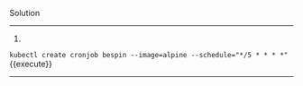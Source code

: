 Solution

---

1. 
`kubectl create cronjob bespin --image=alpine --schedule="*/5 * * * *"`{{execute}}


---
<br/>
<br/>

